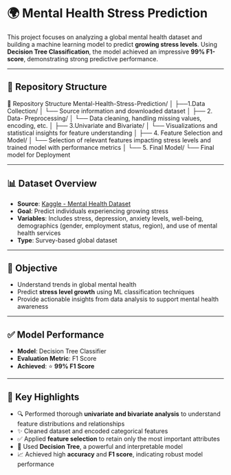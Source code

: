 # 🌍 Mental Health Stress Prediction

This project focuses on analyzing a global mental health dataset and building a machine learning model to predict **growing stress levels**. Using **Decision Tree Classification**, the model achieved an impressive **99% F1-score**, demonstrating strong predictive performance.

---

## 📂 Repository Structure



📂 Repository Structure
Mental-Health-Stress-Prediction/
│
├──1.Data Collection/
│   └── Source information and downloaded dataset
│
├── 2. Data- Preprocessing/
│   └── Data cleaning, handling missing values, encoding, etc.
│
├── 3.Univariate and Bivariate/
│   └── Visualizations and statistical insights for feature understanding
│
├── 4. Feature Selection and Model/
│   └── Selection of relevant features impacting stress levels and trained model with performance metrics
│
└── 5. Final Model/
    └── Final model for Deployment
    

---

## 📊 Dataset Overview

- **Source**: [Kaggle - Mental Health Dataset](https://www.kaggle.com/datasets/divaniazzahra/mental-health-dataset)
- **Goal**: Predict individuals experiencing growing stress
- **Variables**: Includes stress, depression, anxiety levels, well-being, demographics (gender, employment status, region), and use of mental health services
- **Type**: Survey-based global dataset

---

## 🧠 Objective

- Understand trends in global mental health
- Predict **stress level growth** using ML classification techniques
- Provide actionable insights from data analysis to support mental health awareness

---

## ✅ Model Performance

- **Model**: Decision Tree Classifier  
- **Evaluation Metric**: F1 Score  
- **Achieved**: ⭐ **99% F1 Score**

---

## 📌 Key Highlights

- 🔍 Performed thorough **univariate and bivariate analysis** to understand feature distributions and relationships  
- ✨ Cleaned dataset and encoded categorical features  
- ✅ Applied **feature selection** to retain only the most important attributes  
- 🌳 Used **Decision Tree**, a powerful and interpretable model  
- 📈 Achieved high **accuracy** and **F1 score**, indicating robust model performance  

